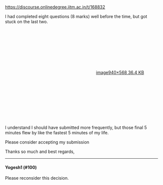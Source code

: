 https://discourse.onlinedegree.iitm.ac.in/t/168832

I had completed eight questions (8 marks) well before the time, but got stuck on the last two.<br/>
<div class="lightbox-wrapper"><a class="lightbox" data-download-href="/uploads/short-url/zilqW9XLx906FtWUFaJxogxHPEa.png?dl=1" href="https://europe1.discourse-cdn.com/flex013/uploads/iitm/original/3X/f/7/f75efb8bbdbca08d273e20a60d7964f48be1c1be.png" rel="noopener nofollow ugc" title="image"><div class="meta"><svg aria-hidden="true" class="fa d-icon d-icon-far-image svg-icon"><use href="#far-image"></use></svg><span class="filename">image</span><span class="informations">940×568 36.4 KB</span><svg aria-hidden="true" class="fa d-icon d-icon-discourse-expand svg-icon"><use href="#discourse-expand"></use></svg></div></a></div></p>
<p>I understand I should have submitted more frequently, but those final 5 minutes flew by like the fastest 5 minutes of my life.</p>
<p>Please consider accepting my submission</p>
<p>Thanks so much and best regards,</p><hr>

<h4>Yogesh1 (#100)</h4>
<p>Please reconsider this decision.